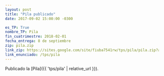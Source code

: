 ```yaml
---
layout: post
title: "Pila publicado"
date: 2017-09-02 15:00:00 -0300

es_TP: True
nombre_TP: Pila
fin_cuatrimestre: 2018-02-01
fecha_entrega: 8 de septiembre
zip: pila.zip
link_zip: https://sites.google.com/site/fiuba7541rw/tps/pila/pila.zip?attredirects=0&d=1
link_enunciado: /tps/pila
---
```


Publicado la [Pila]({{ 'tps/pila' | relative_url }}).
